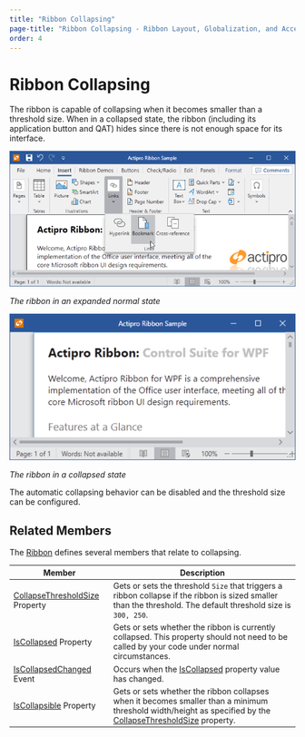 ```yaml
---
title: "Ribbon Collapsing"
page-title: "Ribbon Collapsing - Ribbon Layout, Globalization, and Accessibility Features"
order: 4
---
```

# Ribbon Collapsing

The ribbon is capable of collapsing when it becomes smaller than a threshold size.  When in a collapsed state, the ribbon (including its application button and QAT) hides since there is not enough space for its interface.

![Screenshot](../images/ribbon.png)

*The ribbon in an expanded normal state*

![Screenshot](../images/ribbon-collapsed.png)

*The ribbon in a collapsed state*

The automatic collapsing behavior can be disabled and the threshold size can be configured.

## Related Members

The [Ribbon](xref:@ActiproUIRoot.Controls.Ribbon.Ribbon) defines several members that relate to collapsing.

| Member | Description |
|-----|-----|
| [CollapseThresholdSize](xref:@ActiproUIRoot.Controls.Ribbon.Ribbon.CollapseThresholdSize) Property | Gets or sets the threshold `Size` that triggers a ribbon collapse if the ribbon is sized smaller than the threshold.  The default threshold size is `300, 250`. |
| [IsCollapsed](xref:@ActiproUIRoot.Controls.Ribbon.Ribbon.IsCollapsed) Property | Gets or sets whether the ribbon is currently collapsed.  This property should not need to be called by your code under normal circumstances. |
| [IsCollapsedChanged](xref:@ActiproUIRoot.Controls.Ribbon.Ribbon.IsCollapsedChanged) Event | Occurs when the [IsCollapsed](xref:@ActiproUIRoot.Controls.Ribbon.Ribbon.IsCollapsed) property value has changed. |
| [IsCollapsible](xref:@ActiproUIRoot.Controls.Ribbon.Ribbon.IsCollapsible) Property | Gets or sets whether the ribbon collapses when it becomes smaller than a minimum threshold width/height as specified by the [CollapseThresholdSize](xref:@ActiproUIRoot.Controls.Ribbon.Ribbon.CollapseThresholdSize) property. |
